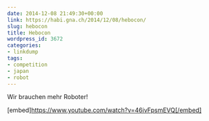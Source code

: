 ```yaml
---
date: 2014-12-08 21:49:30+00:00
link: https://habi.gna.ch/2014/12/08/hebocon/
slug: hebocon
title: Hebocon
wordpress_id: 3672
categories:
- linkdump
tags:
- competition
- japan
- robot
---
```


Wir brauchen mehr Roboter!



[embed]https://www.youtube.com/watch?v=46ivFpsmEVQ[/embed]
